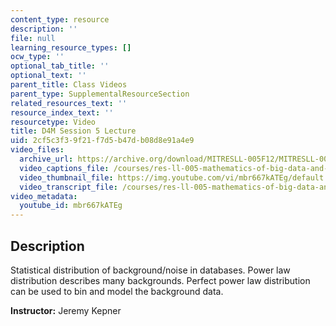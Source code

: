 ```yaml
---
content_type: resource
description: ''
file: null
learning_resource_types: []
ocw_type: ''
optional_tab_title: ''
optional_text: ''
parent_title: Class Videos
parent_type: SupplementalResourceSection
related_resources_text: ''
resource_index_text: ''
resourcetype: Video
title: D4M Session 5 Lecture
uid: 2cf5c3f3-9f21-f7d5-b47d-b08d8e91a4e9
video_files:
  archive_url: https://archive.org/download/MITRESLL-005F12/MITRESLL-005F12_L05_Lec_300k.mp4
  video_captions_file: /courses/res-ll-005-mathematics-of-big-data-and-machine-learning-january-iap-2020/822b970f7b9353c99776c2e7c576c882_mbr667kATEg.vtt
  video_thumbnail_file: https://img.youtube.com/vi/mbr667kATEg/default.jpg
  video_transcript_file: /courses/res-ll-005-mathematics-of-big-data-and-machine-learning-january-iap-2020/faf5c2f1e81d8dbe8e5d905afa4c7bb7_mbr667kATEg.pdf
video_metadata:
  youtube_id: mbr667kATEg
---
```


Description
-----------

Statistical distribution of background/noise in databases. Power law distribution describes many backgrounds. Perfect power law distribution can be used to bin and model the background data.

**Instructor:** Jeremy Kepner